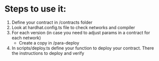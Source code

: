 # Steps to use it:

1. Define your contract in /contracts folder
2. Look at hardhat.config.ts file to check networks and compiler 
3. For each version (in case you need to adjust params in a contract for each network)
    - Create a copy in /para-deploy
4. In scripts/deploy.ts define your function to deploy your contract. There the instructions to deploy and verify
